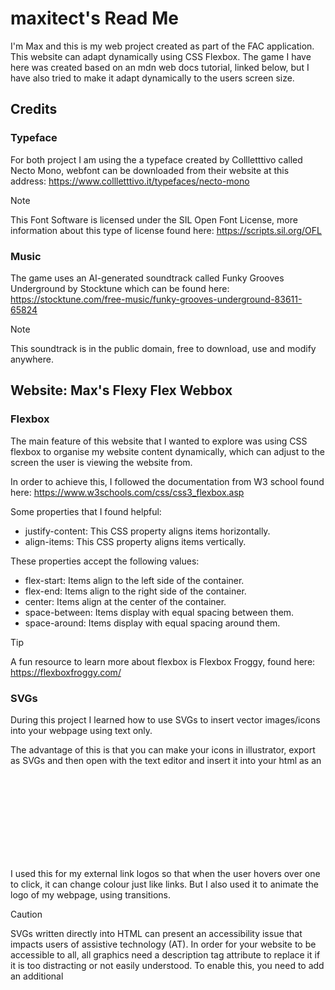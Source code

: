 # maxitect's Read Me
I'm Max and this is my web project created as part of the FAC application. This website can adapt dynamically using CSS Flexbox. The game I have here was created based on an mdn web docs tutorial, linked below, but I have also tried to make it adapt dynamically to the users screen size.

## Credits

### Typeface
For both project I am using the a typeface created by Collletttivo called Necto Mono, webfont can be downloaded from their website at this address: https://www.collletttivo.it/typefaces/necto-mono

> [!NOTE]
> This Font Software is licensed under the SIL Open Font License, more information about this type of license found here: https://scripts.sil.org/OFL

### Music
The game uses an AI-generated soundtrack called Funky Grooves Underground by Stocktune which can be found here: https://stocktune.com/free-music/funky-grooves-underground-83611-65824

> [!NOTE]
> This soundtrack is in the public domain, free to download, use and modify anywhere.


## Website: Max's Flexy Flex Webbox

### Flexbox
The main feature of this website that I wanted to explore was using CSS flexbox to organise my website content dynamically, which can adjust to the screen the user is viewing the website from.

In order to achieve this, I followed the documentation from W3 school found here: https://www.w3schools.com/css/css3_flexbox.asp

Some properties that I found helpful:
- justify-content: This CSS property aligns items horizontally.
- align-items: This CSS property aligns items vertically.

These properties accept the following values:
- flex-start: Items align to the left side of the container.
- flex-end: Items align to the right side of the container.
- center: Items align at the center of the container.
- space-between: Items display with equal spacing between them.
- space-around: Items display with equal spacing around them.

> [!TIP]
> A fun resource to learn more about flexbox is Flexbox Froggy, found here: https://flexboxfroggy.com/

### SVGs
During this project I learned how to use SVGs to insert vector images/icons into your webpage using text only. 

The advantage of this is that you can make your icons in illustrator, export as SVGs and then open with the text editor and insert it into your html as an <svg> element without needing to have seperate image files in your github repo. As it is a vector graphic it is much crisper than a PNG. Keeping it in this format means that you can control things like colour, size, stroke etc directly from your css styles file and you can even animate these when a user hovers using css transition.

I used this for my external link logos so that when the user hovers over one to click, it can change colour just like links. But I also used it to animate the logo of my webpage, using transitions.

> [!CAUTION]
> SVGs written directly into HTML can present an accessibility issue that impacts users of assistive technology (AT). In order for your website to be accessible to all, all graphics need a description tag attribute to replace it if it is too distracting or not easily understood. To enable this, you need to add an additional <title> and/or <text> element nested inside the <svg> element.


## Game: BL0CKBUSTER

### Initial game concept
This game was created following most of this tutorial: https://developer.mozilla.org/en-US/docs/Games/Tutorials/2D_Breakout_game_pure_JavaScript/Create_the_Canvas_and_draw_on_it
Based on the above, a lot has been modified and stylised to fit my preferences and so the game is unique.

### Canvas API
The game is based on HTML's canvas element which uses an API to pass the canvas HTML element information to javascript methods. It is the Canvas API, I used MDN Web Docs to understand further to develop the game, found here: https://developer.mozilla.org/en-US/docs/Web/API/Canvas_API

### Dynamic user experience
In order to enhance the user experience across all screen sizes, the game can be resized to any size and this will lead to a varying number of blocks to be busted. This means there are almost infinite possible game configurations if you keep resizing your window, or play on different devices at different resolutions. To make this possible I used Javascript to detect the user's window size and applied those dynamically across variable and functions that make the game work.

### JS setInterval
the setInterval Javascript method is used to animate interactive content on screen. It lets you repeat your functions at a specified interval, more information found here: https://developer.mozilla.org/en-US/docs/Web/API/setInterval
Used in combination with the Canvas API, this forms the basis of how the game functions.

> [!TIP]
> I had an issue with running 2 setInterval methods sequentially in order to achieve a countdown animation before the game begins. Although Javascript is synchronous, meaning the code runs sequentially as it is written (if one functions is written to run before another, it will), it only means that the first call of the function specified in the setInterval method will run sequentially but after that the intervals are running in parallel. Because of this, the countdown was running at the same time as the game had started. In order to fix this, I used a setTimeout method which delays the setInterval method for the game to begin until after the countdown animation has finished.

> [!CAUTION]
> Although it is working, I am receiving errors in the console when running on Firefox about using the clearInterval method (to end the setInterval method) in a different function to the one that the setInterval is initiated in. 

### Buttons
Buttons have been stylised and animated using a how-to from W3 school, found here: https://www.w3schools.com/howto/howto_css_animate_buttons.asp